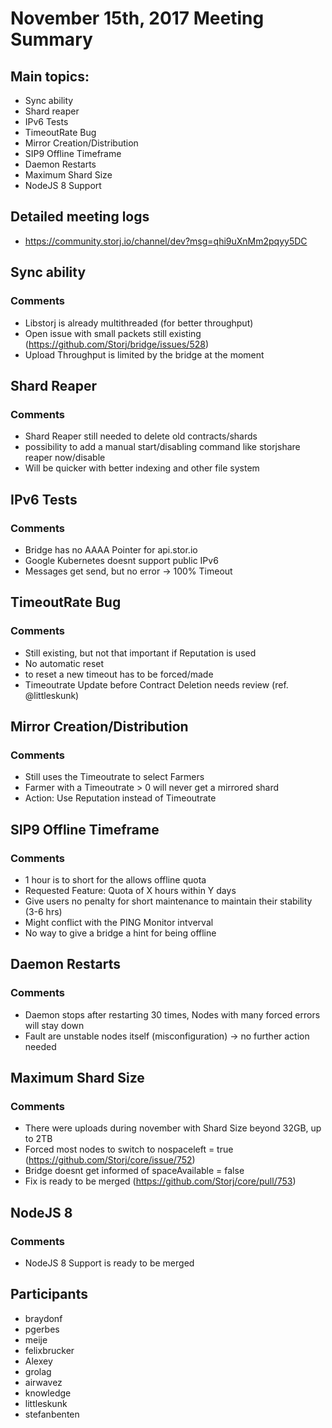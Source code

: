 # November 15th, 2017 Meeting Summary

## Main topics:

- Sync ability
- Shard reaper
- IPv6 Tests
- TimeoutRate Bug
- Mirror Creation/Distribution
- SIP9 Offline Timeframe
- Daemon Restarts
- Maximum Shard Size
- NodeJS 8 Support

## Detailed meeting logs

- https://community.storj.io/channel/dev?msg=qhi9uXnMm2pqyy5DC

## Sync ability

### Comments
- Libstorj is already multithreaded (for better throughput)
- Open issue with small packets still existing (https://github.com/Storj/bridge/issues/528)
- Upload Throughput is limited by the bridge at the moment

## Shard Reaper

### Comments
- Shard Reaper still needed to delete old contracts/shards
- possibility to add a manual start/disabling command like storjshare reaper now/disable
- Will be quicker with better indexing and other file system

## IPv6 Tests

### Comments
- Bridge has no AAAA Pointer for api.stor.io
- Google Kubernetes doesnt support public IPv6
- Messages get send, but no error -> 100% Timeout

## TimeoutRate Bug

### Comments
- Still existing, but not that important if Reputation is used
- No automatic reset
- to reset a new timeout has to be forced/made
- Timeoutrate Update before Contract Deletion needs review (ref. @littleskunk)

## Mirror Creation/Distribution

### Comments
- Still uses the Timeoutrate to select Farmers
- Farmer with a Timeoutrate > 0 will never get a mirrored shard
- Action: Use Reputation instead of Timeoutrate

## SIP9 Offline Timeframe

### Comments
- 1 hour is to short for the allows offline quota
- Requested Feature: Quota of X hours within Y days
- Give users no penalty for short maintenance to maintain their stability (3-6 hrs)
- Might conflict with the PING Monitor intverval
- No way to give a bridge a hint for being offline

## Daemon Restarts

### Comments
- Daemon stops after restarting 30 times, Nodes with many forced errors will stay down
- Fault are unstable nodes itself (misconfiguration) -> no further action needed

## Maximum Shard Size

### Comments
- There were uploads during november with Shard Size beyond 32GB, up to 2TB
- Forced most nodes to switch to nospaceleft = true (https://github.com/Storj/core/issue/752)
- Bridge doesnt get informed of spaceAvailable = false 
- Fix is ready to be merged (https://github.com/Storj/core/pull/753)

## NodeJS 8

### Comments
- NodeJS 8 Support is ready to be merged

## Participants

- braydonf
- pgerbes
- meije
- felixbrucker
- Alexey
- grolag
- airwavez
- knowledge
- littleskunk
- stefanbenten
